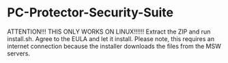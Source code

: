 # PC-Protector-Security-Suite
ATTENTION!!! THIS ONLY WORKS ON LINUX!!!!!!
Extract the ZIP and run install.sh. Agree to the EULA and let it install. Please note, this requires an internet connection because the installer downloads the files from the MSW servers.
